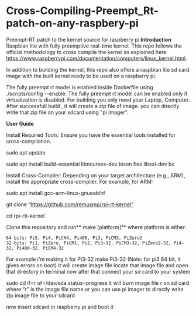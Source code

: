 # Cross-Compiling-Preempt_Rt-patch-on-any-raspbery-pi
Preempt-RT patch to the kernel source for raspberry pi
**Introduction**
Raspbian lite with fully preemptive real-time kernel. This repo follows the official methodology to cross compile the kernel as explained here https://www.raspberrypi.com/documentation/computers/linux_kernel.html.

In addition to building the kernel, this repo also offers a raspbian lite sd card image with the built kernel ready to be used on a raspberry pi.

The fully preempt rt model is enabled inside Dockerfile using ./scripts/config --enable. The fully preempt rt model can be enabled only if virtualization is disabled.
For building you only need your Laptop, Computer. After successfull build , it will create a zip file of image. you can directly write that zip file on your sdcard using "pi imager". 

**User Guide**

Install Required Tools: Ensure you have the essential tools installed for cross-compilation.

sudo apt update

sudo apt install build-essential libncurses-dev bison flex libssl-dev bc

Install Cross-Compiler: Depending on your target architecture (e.g., ARM), install the appropriate cross-compiler. For example, for ARM:

sudo apt install gcc-arm-linux-gnueabihf

git clone “https://github.com/remusmp/rpi-rt-kernel”

cd rpi-rti-kernel

Clone this repository and run** make [platform]** where platform is either:

    64 bits: Pi5, Pi4, PiCM4, Pi400, Pi3, PiCM3, PiZero2
    32 bits: Pi1, PiZero, PiCM1, Pi2, Pi3-32, PiCM3-32, PiZero2-32, Pi4-32, Pi400-32, PiCM4-32
For example i'm making it for Pi3-32
make Pi3-32    (Note: for pi3 64 bit, it gives errors on boot) it will create image file
locate that image file and open that directory in terminal 
now after that connect your sd card to your system 

sudo dd if=r of=/dev/sda status=progress   it will burn image file r on sd card where “r” is the image file name  or you can use pi imager to directly write zip image file to your sdcard


now insert sdcard in raspberry pi and boot it

